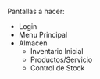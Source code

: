 Pantallas a hacer:

- Login
- Menu Principal
- Almacen
  - Inventario Inicial
  - Productos/Servicio
  - Control de Stock
